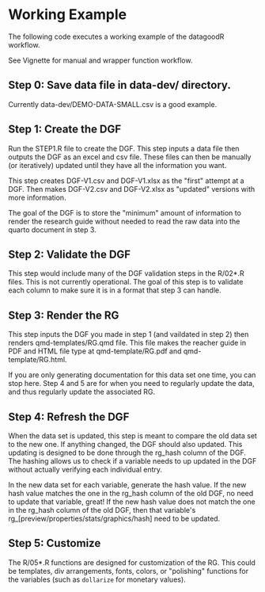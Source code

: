 # Working Example 


The following code executes a working example of the datagoodR workflow. 

See Vignette for manual and wrapper function workflow. 


## Step 0: Save data file in data-dev/ directory. 

Currently data-dev/DEMO-DATA-SMALL.csv is a good example. 

## Step 1: Create the DGF

Run the STEP1.R file to create the DGF. This step inputs a data file then outputs 
the DGF as an excel and csv file. These files can then be manually (or iteratively)
updated until they have all the information you want. 

This step creates DGF-V1.csv and DGF-V1.xlsx as the "first" attempt at a DGF. 
Then makes DGF-V2.csv and DGF-V2.xlsx as "updated" versions with more information. 

The goal of the DGF is to store the "minimum" amount of information to render the 
research guide without needed to read the raw data into the quarto document in
step 3. 

## Step 2: Validate the DGF

This step would include many of the DGF validation steps in the R/02*.R files. 
This is not currently operational. The goal of this step is to validate each 
column to make sure it is in a format that step 3 can handle. 

## Step 3: Render the RG


This step inputs the DGF you made in step 1 (and vaildated in step 2) 
then renders qmd-templates/RG.qmd file. This file makes the reacher guide in PDF 
and HTML file type at qmd-template/RG.pdf and qmd-template/RG.html. 

If you are only generating documentation for this data set one time, you can stop 
here. Step 4 and 5 are for when you need to regularly update the data, and thus 
regularly update the associated RG. 


## Step 4: Refresh the DGF

When the data set is updated, this step is meant to compare the old data set to the new one. 
If anything changed, the DGF should also updated. This updating is designed to be done through the 
rg_hash column of the DGF. The hashing allows us to check if a variable needs to up updated 
in the DGF without actually verifying each individual entry. 

In the new data set for each variable, generate the hash value. If the new hash value
matches the one in the rg_hash column of the old DGF, no need to update that variable, great! 
If the new hash value does not match the  one in the rg_hash column of the old DGF, then 
that variable's rg_[preview/properties/stats/graphics/hash] need to be updated. 


## Step 5: Customize

The R/05*.R functions are designed for customization of the RG. This could be templates, 
div arrangements, fonts, colors, or "polishing" functions for the variables (such as `dollarize`
for monetary values). 
